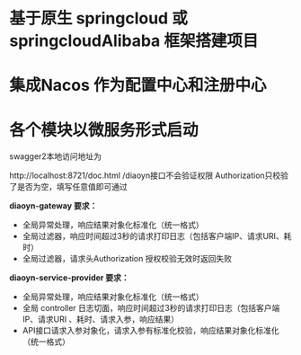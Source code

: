 # 基于原生 springcloud 或 springcloudAlibaba 框架搭建项目

# 集成Nacos 作为配置中心和注册中心

# 各个模块以微服务形式启动

swagger2本地访问地址为

[//]: # (http://localhost:8721/swagger-ui/index.html)
http://localhost:8721/doc.html
/diaoyn接口不会验证权限
Authorization只校验了是否为空，填写任意值即可通过

**diaoyn-gateway 要求：**

- 全局异常处理，响应结果对象化标准化（统一格式）
- 全局过滤器，响应时间超过3秒的请求打印日志（包括客户端IP、请求URI、耗时）
- 全局过滤器，请求头Authorization 授权校验无效时返回失败

**diaoyn-service-provider 要求：**

- 全局异常处理，响应结果对象化标准化（统一格式）
- 全局 controller 日志切面，响应时间超过3秒的请求打印日志（包括客户端IP、请求URI 、耗时、请求入参，响应结果）
- API接口请求入参对象化，请求入参有标准化校验，响应结果对象化标准化（统一格式）